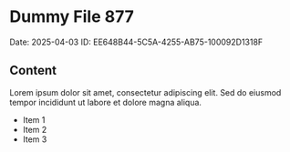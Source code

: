 # Dummy File 877

Date: 2025-04-03
ID: EE648B44-5C5A-4255-AB75-100092D1318F

## Content

Lorem ipsum dolor sit amet, consectetur adipiscing elit.
Sed do eiusmod tempor incididunt ut labore et dolore magna aliqua.

* Item 1
* Item 2
* Item 3
